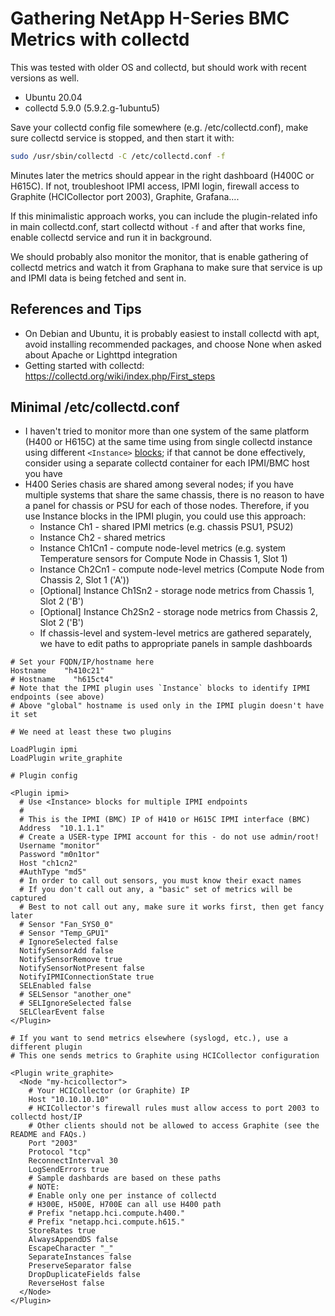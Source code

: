 # Gathering NetApp H-Series BMC Metrics with collectd 

This was tested with older OS and collectd, but should work with recent versions as well.

- Ubuntu 20.04
- collectd 5.9.0 (5.9.2.g-1ubuntu5)

Save your collectd config file somewhere (e.g. /etc/collectd.conf), make sure collectd service is stopped, and then start it with:

```sh
sudo /usr/sbin/collectd -C /etc/collectd.conf -f
```

Minutes later the metrics should appear in the right dashboard (H400C or H615C). If not, troubleshoot IPMI access, IPMI login, firewall access to Graphite (HCICollector port 2003), Graphite, Grafana.... 

If this minimalistic approach works, you can include the plugin-related info in main collectd.conf, start collectd without `-f` and after that works fine, enable collectd service and run it in background.

We should probably also monitor the monitor, that is enable gathering of collectd metrics and watch it from Graphana to make sure that service is up and IPMI data is being fetched and sent in.


## References and Tips

- On Debian and Ubuntu, it is probably easiest to install collectd with apt, avoid installing recommended packages, and choose None when asked about Apache or Lighttpd integration
- Getting started with collectd: https://collectd.org/wiki/index.php/First_steps

## Minimal /etc/collectd.conf

- I haven't tried to monitor more than one system of the same platform (H400 or H615C) at the same time using from single collectd instance using different `<Instance>` [blocks](https://collectd.org/documentation/manpages/collectd.conf.5.shtml#plugin_ipmi); if that cannot be done effectively, consider using a separate collectd container for each IPMI/BMC host you have
- H400 Series chasis are shared among several nodes; if you have multiple systems that share the same chassis, there is no reason to have a panel for chassis or PSU for each of those nodes. Therefore, if you use Instance blocks in the IPMI plugin, you could use this approach:
  - Instance Ch1 - shared IPMI metrics (e.g. chassis PSU1, PSU2)
  - Instance Ch2 - shared metrics
  - Instance Ch1Cn1 - compute node-level metrics (e.g. system Temperature sensors for Compute Node in Chassis 1, Slot 1)
  - Instance Ch2Cn1 - compute node-level metrics (Compute Node from Chassis 2, Slot 1 ('A'))
  - [Optional] Instance Ch1Sn2 - storage node metrics from Chassis 1, Slot 2 ('B')
  - [Optional] Instance Ch2Sn2 - storage node metrics from Chassis 2, Slot 2 ('B')
  - If chassis-level and system-level metrics are gathered separately, we have to edit paths to appropriate panels in sample dashboards

```
# Set your FQDN/IP/hostname here
Hostname    "h410c21"
# Hostname    "h615ct4"
# Note that the IPMI plugin uses `Instance` blocks to identify IPMI endpoints (see above)
# Above "global" hostname is used only in the IPMI plugin doesn't have it set

# We need at least these two plugins

LoadPlugin ipmi
LoadPlugin write_graphite

# Plugin config

<Plugin ipmi>
  # Use <Instance> blocks for multiple IPMI endpoints
  #
  # This is the IPMI (BMC) IP of H410 or H615C IPMI interface (BMC)
  Address  "10.1.1.1"
  # Create a USER-type IPMI account for this - do not use admin/root!
  Username "monitor"
  Password "m0n1tor"
  Host "ch1cn2"
  #AuthType "md5"
  # In order to call out sensors, you must know their exact names
  # If you don't call out any, a "basic" set of metrics will be captured
  # Best to not call out any, make sure it works first, then get fancy later
  # Sensor "Fan_SYS0_0"
  # Sensor "Temp_GPU1"
  # IgnoreSelected false
  NotifySensorAdd false
  NotifySensorRemove true
  NotifySensorNotPresent false
  NotifyIPMIConnectionState true
  SELEnabled false
  # SELSensor "another_one"
  # SELIgnoreSelected false
  SELClearEvent false
</Plugin>

# If you want to send metrics elsewhere (syslogd, etc.), use a different plugin
# This one sends metrics to Graphite using HCICollector configuration

<Plugin write_graphite>
  <Node "my-hcicollector">
    # Your HCICollector (or Graphite) IP 
    Host "10.10.10.10"
    # HCICollector's firewall rules must allow access to port 2003 to collectd host/IP
    # Other clients should not be allowed to access Graphite (see the README and FAQs.)
    Port "2003"
    Protocol "tcp"
    ReconnectInterval 30
    LogSendErrors true
    # Sample dashbards are based on these paths
    # NOTE:
    # Enable only one per instance of collectd
    # H300E, H500E, H700E can all use H400 path
    # Prefix "netapp.hci.compute.h400."
    # Prefix "netapp.hci.compute.h615."
    StoreRates true
    AlwaysAppendDS false
    EscapeCharacter "_"
    SeparateInstances false
    PreserveSeparator false
    DropDuplicateFields false
    ReverseHost false
  </Node>
</Plugin>

```
